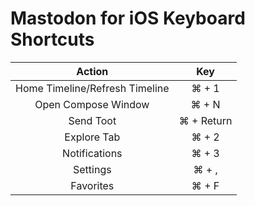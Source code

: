 # Mastodon for iOS Keyboard Shortcuts
| Action                         | Key        |
|:------------------------------:|:----------:|
| Home Timeline/Refresh Timeline | ⌘ + 1      |
| Open Compose Window            | ⌘ + N      |
| Send Toot                      | ⌘ + Return |
| Explore Tab                    | ⌘ + 2      |
| Notifications                  | ⌘ + 3      |
| Settings                       | ⌘ + ,      |
| Favorites                      | ⌘ + F      |